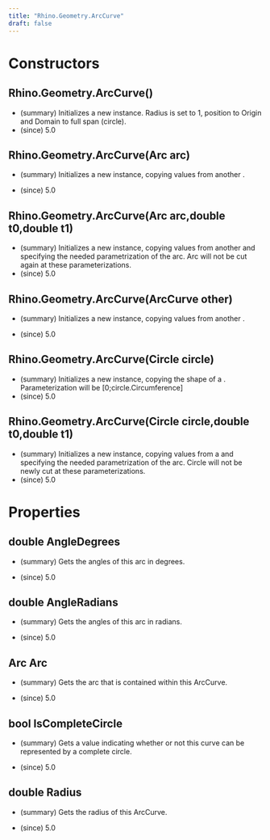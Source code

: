 ```yaml
---
title: "Rhino.Geometry.ArcCurve"
draft: false
---
```


# Constructors
## Rhino.Geometry.ArcCurve()
- (summary) 
     Initializes a new  instance.
     Radius is set to 1, position to Origin and Domain to full span (circle).
- (since) 5.0
## Rhino.Geometry.ArcCurve(Arc arc)
- (summary) 
     Initializes a new  instance,
     copying values from another .
     
- (since) 5.0
## Rhino.Geometry.ArcCurve(Arc arc,double t0,double t1)
- (summary) 
     Initializes a new  instance,
     copying values from another  and specifying the 
     needed parametrization of the arc.
     Arc will not be cut again at these parameterizations.
- (since) 5.0
## Rhino.Geometry.ArcCurve(ArcCurve other)
- (summary) 
     Initializes a new  instance,
     copying values from another .
     
- (since) 5.0
## Rhino.Geometry.ArcCurve(Circle circle)
- (summary) 
     Initializes a new  instance,
     copying the shape of a .
     Parameterization will be [0;circle.Circumference]
- (since) 5.0
## Rhino.Geometry.ArcCurve(Circle circle,double t0,double t1)
- (summary) 
     Initializes a new  instance,
     copying values from a  and specifying the 
     needed parametrization of the arc.
     Circle will not be newly cut at these parameterizations.
- (since) 5.0
# Properties
## double AngleDegrees
- (summary) 
     Gets the angles of this arc in degrees.
     
- (since) 5.0
## double AngleRadians
- (summary) 
     Gets the angles of this arc in radians.
     
- (since) 5.0
## Arc Arc
- (summary) 
     Gets the arc that is contained within this ArcCurve.
     
- (since) 5.0
## bool IsCompleteCircle
- (summary) 
     Gets a value indicating whether or not this curve can be represented by a complete circle.
     
- (since) 5.0
## double Radius
- (summary) 
     Gets the radius of this ArcCurve.
     
- (since) 5.0
